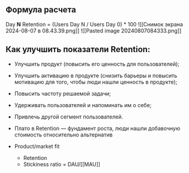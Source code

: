 ## Формула расчета
Day **N** Retention = (Users Day N / Users Day 0) * 100
![[Снимок экрана 2024-08-07 в 08.43.39.png]]
![[Pasted image 20240807084333.png]]
## Как улучшить показатели Retention:
- Улучшить продукт (повысить его ценность для пользователей);
- Улучшить активацию в продукте (снизить барьеры и повысить мотивацию для того, чтобы люди нашли ценность в продукте);
- Повысить частоту решаемой задачи;
- Удерживать пользователей и напоминать им о себе;
- Привлечь другой сегмент пользователей.

- Плато в Retention — фундамент роста, люди нашли добавочную стоимость относительно альтернатив

- Product/market fit
	- Retention
	- Stickiness ratio = DAU/[[MAU]]